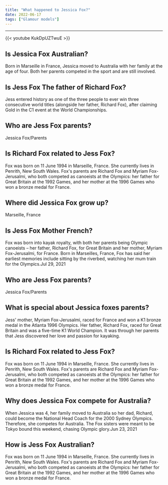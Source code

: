 ```yaml
---
title: "What happened to Jessica Fox?"
date: 2022-06-17
tags: ["Glamour models"]
---
```


---
{{< youtube KukDpUZTwuE >}}
## Is Jessica Fox Australian?
Born in Marseille in France, Jessica moved to Australia with her family at the age of four. Both her parents competed in the sport and are still involved.

## Is Jess Fox The father of Richard Fox?
Jess entered history as one of the three people to ever win three consecutive world titles (alongside her father, Richard Fox), after claiming Gold in the C1 event at the World Championships.

## Who are Jess Fox parents?
Jessica Fox/Parents

## Is Richard Fox related to Jess Fox?
Fox was born on 11 June 1994 in Marseille, France. She currently lives in Penrith, New South Wales. Fox's parents are Richard Fox and Myriam Fox-Jerusalmi, who both competed as canoeists at the Olympics: her father for Great Britain at the 1992 Games, and her mother at the 1996 Games who won a bronze medal for France.

## Where did Jessica Fox grow up?
Marseille, France

## Is Jess Fox Mother French?
Fox was born into kayak royalty, with both her parents being Olympic canoeists – her father, Richard Fox, for Great Britain and her mother, Myriam Fox-Jerusalmi, for France. Born in Marseilles, France, Fox has said her earliest memories include sitting by the riverbed, watching her mum train for the Olympics.Jul 29, 2021

## Who are Jess Fox parents?
Jessica Fox/Parents

## What is special about Jessica foxes parents?
Jess' mother, Myriam Fox-Jerusalmi, raced for France and won a K1 bronze medal in the Atlanta 1996 Olympics. Her father, Richard Fox, raced for Great Britain and was a five-time K1 World Champion. It was through her parents that Jess discovered her love and passion for kayaking.

## Is Richard Fox related to Jess Fox?
Fox was born on 11 June 1994 in Marseille, France. She currently lives in Penrith, New South Wales. Fox's parents are Richard Fox and Myriam Fox-Jerusalmi, who both competed as canoeists at the Olympics: her father for Great Britain at the 1992 Games, and her mother at the 1996 Games who won a bronze medal for France.

## Why does Jessica Fox compete for Australia?
When Jessica was 4, her family moved to Australia so her dad, Richard, could become the National Head Coach for the 2000 Sydney Olympics. Therefore, she competes for Australia. The Fox sisters were meant to be Tokyo bound this weekend, chasing Olympic glory.Jun 23, 2021

## How is Jess Fox Australian?
Fox was born on 11 June 1994 in Marseille, France. She currently lives in Penrith, New South Wales. Fox's parents are Richard Fox and Myriam Fox-Jerusalmi, who both competed as canoeists at the Olympics: her father for Great Britain at the 1992 Games, and her mother at the 1996 Games who won a bronze medal for France.

